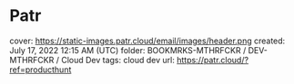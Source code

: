 # Patr

cover: https://static-images.patr.cloud/email/images/header.png
created: July 17, 2022 12:15 AM (UTC)
folder: BOOKMRKS-MTHRFCKR / DEV-MTHRFCKR / Cloud Dev
tags: cloud dev
url: https://patr.cloud/?ref=producthunt